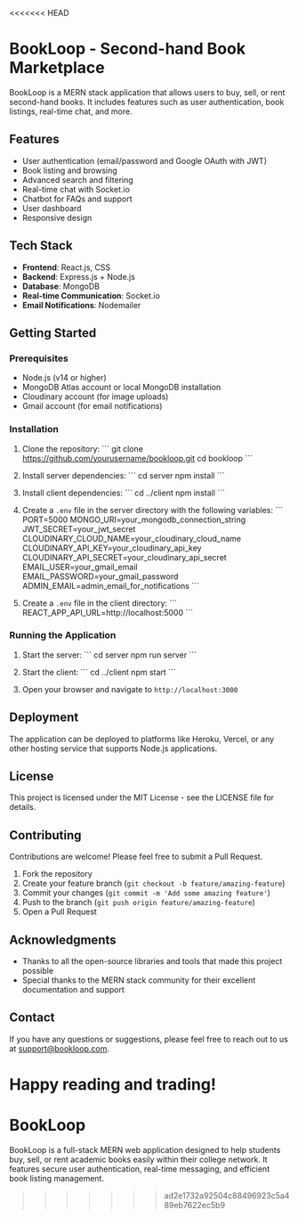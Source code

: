 <<<<<<< HEAD
# BookLoop - Second-hand Book Marketplace

BookLoop is a MERN stack application that allows users to buy, sell, or rent second-hand books. It includes features such as user authentication, book listings, real-time chat, and more.

## Features

- User authentication (email/password and Google OAuth with JWT)
- Book listing and browsing
- Advanced search and filtering
- Real-time chat with Socket.io
- Chatbot for FAQs and support
- User dashboard
- Responsive design

## Tech Stack

- **Frontend**: React.js, CSS
- **Backend**: Express.js + Node.js
- **Database**: MongoDB
- **Real-time Communication**: Socket.io
- **Email Notifications**: Nodemailer

## Getting Started

### Prerequisites

- Node.js (v14 or higher)
- MongoDB Atlas account or local MongoDB installation
- Cloudinary account (for image uploads)
- Gmail account (for email notifications)

### Installation

1. Clone the repository:
   \`\`\`
   git clone https://github.com/yourusername/bookloop.git
   cd bookloop
   \`\`\`

2. Install server dependencies:
   \`\`\`
   cd server
   npm install
   \`\`\`

3. Install client dependencies:
   \`\`\`
   cd ../client
   npm install
   \`\`\`

4. Create a `.env` file in the server directory with the following variables:
   \`\`\`
   PORT=5000
   MONGO_URI=your_mongodb_connection_string
   JWT_SECRET=your_jwt_secret
   CLOUDINARY_CLOUD_NAME=your_cloudinary_cloud_name
   CLOUDINARY_API_KEY=your_cloudinary_api_key
   CLOUDINARY_API_SECRET=your_cloudinary_api_secret
   EMAIL_USER=your_gmail_email
   EMAIL_PASSWORD=your_gmail_password
   ADMIN_EMAIL=admin_email_for_notifications
   \`\`\`

5. Create a `.env` file in the client directory:
   \`\`\`
   REACT_APP_API_URL=http://localhost:5000
   \`\`\`

### Running the Application

1. Start the server:
   \`\`\`
   cd server
   npm run server
   \`\`\`

2. Start the client:
   \`\`\`
   cd ../client
   npm start
   \`\`\`

3. Open your browser and navigate to `http://localhost:3000`

## Deployment

The application can be deployed to platforms like Heroku, Vercel, or any other hosting service that supports Node.js applications.

## License

This project is licensed under the MIT License - see the LICENSE file for details.

## Contributing

Contributions are welcome! Please feel free to submit a Pull Request.

1. Fork the repository
2. Create your feature branch (`git checkout -b feature/amazing-feature`)
3. Commit your changes (`git commit -m 'Add some amazing feature'`)
4. Push to the branch (`git push origin feature/amazing-feature`)
5. Open a Pull Request

## Acknowledgments

- Thanks to all the open-source libraries and tools that made this project possible
- Special thanks to the MERN stack community for their excellent documentation and support

## Contact

If you have any questions or suggestions, please feel free to reach out to us at support@bookloop.com.

Happy reading and trading!
=======
# BookLoop
BookLoop is a full-stack MERN web application designed to help students buy, sell, or rent academic books easily within their college network. It features secure user authentication, real-time messaging, and efficient book listing management.
>>>>>>> ad2e1732a92504c88496923c5a489eb7622ec5b9
